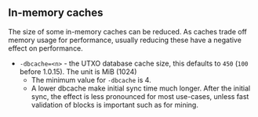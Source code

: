 In-memory caches
----------------

The size of some in-memory caches can be reduced. As caches trade off memory usage for performance, usually reducing these have a negative effect on performance.

- `-dbcache=<n>` - the UTXO database cache size, this defaults to `450` (`100` before 1.0.15). The unit is MiB (1024)
  - The minimum value for `-dbcache` is 4.
  - A lower dbcache make initial sync time much longer. After the initial sync, the effect is less pronounced for most use-cases, unless fast validation of blocks is important such as for mining.
